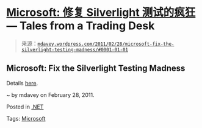 <!--yml

category: 未分类

date: 2024-05-18 06:20:38

-->

# [Microsoft: 修复 Silverlight 测试的疯狂](https://mdavey.wordpress.com/2011/02/28/microsoft-fix-the-silverlight-testing-madness/#0001-01-01) — Tales from a Trading Desk

> 来源：[`mdavey.wordpress.com/2011/02/28/microsoft-fix-the-silverlight-testing-madness/#0001-01-01`](https://mdavey.wordpress.com/2011/02/28/microsoft-fix-the-silverlight-testing-madness/#0001-01-01)

## Microsoft: Fix the Silverlight Testing Madness

Details [here](http://leecampbell.blogspot.com/2011/02/silverlight-testing.html).

~ by mdavey on February 28, 2011.

Posted in [.NET](https://mdavey.wordpress.com/category/languages/net/)

Tags: [Microsoft](https://mdavey.wordpress.com/tag/microsoft/)
